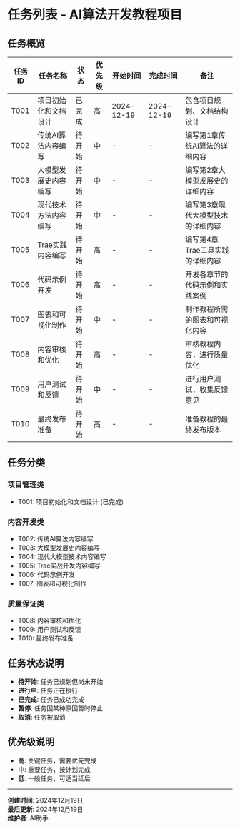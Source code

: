 # 任务列表 - AI算法开发教程项目

## 任务概览

| 任务ID | 任务名称 | 状态 | 优先级 | 开始时间 | 完成时间 | 备注 |
|--------|----------|------|--------|----------|----------|------|
| T001 | 项目初始化和文档设计 | 已完成 | 高 | 2024-12-19 | 2024-12-19 | 包含项目规划、文档结构设计 |
| T002 | 传统AI算法内容编写 | 待开始 | 中 | - | - | 编写第1章传统AI算法的详细内容 |
| T003 | 大模型发展史内容编写 | 待开始 | 中 | - | - | 编写第2章大模型发展史的详细内容 |
| T004 | 现代技术方法内容编写 | 待开始 | 中 | - | - | 编写第3章现代大模型技术的详细内容 |
| T005 | Trae实践内容编写 | 待开始 | 高 | - | - | 编写第4章Trae工具实践的详细内容 |
| T006 | 代码示例开发 | 待开始 | 高 | - | - | 开发各章节的代码示例和实践案例 |
| T007 | 图表和可视化制作 | 待开始 | 中 | - | - | 制作教程所需的图表和可视化内容 |
| T008 | 内容审核和优化 | 待开始 | 高 | - | - | 审核教程内容，进行质量优化 |
| T009 | 用户测试和反馈 | 待开始 | 中 | - | - | 进行用户测试，收集反馈意见 |
| T010 | 最终发布准备 | 待开始 | 高 | - | - | 准备教程的最终发布版本 |

## 任务分类

### 项目管理类
- T001: 项目初始化和文档设计 (已完成)

### 内容开发类
- T002: 传统AI算法内容编写
- T003: 大模型发展史内容编写
- T004: 现代大模型技术内容编写
- T005: Trae实战开发内容编写
- T006: 代码示例开发
- T007: 图表和可视化制作

### 质量保证类
- T008: 内容审核和优化
- T009: 用户测试和反馈
- T010: 最终发布准备

## 任务状态说明

- **待开始**: 任务已规划但尚未开始
- **进行中**: 任务正在执行
- **已完成**: 任务已成功完成
- **暂停**: 任务因某种原因暂时停止
- **取消**: 任务被取消

## 优先级说明

- **高**: 关键任务，需要优先完成
- **中**: 重要任务，按计划完成
- **低**: 一般任务，可适当延后

---

**创建时间**: 2024年12月19日  
**最后更新**: 2024年12月19日  
**维护者**: AI助手